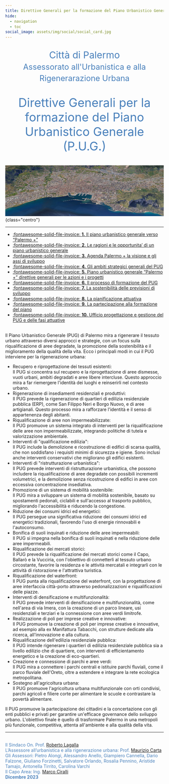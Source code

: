```yaml
---
title: Direttive Generali per la formazione del Piano Urbanistico Generale (P.U.G.) | Comune di Palermo
hide:
  - navigation
  - toc
social_image: assets/img/social/social_card.jpg
---
```

<style>
.md-typeset h1 {display: none;}
.md-typeset .grid {grid-gap: .4rem; font-size: .7rem;  display: grid; grid-template-columns: repeat(auto-fit,minmax(min(100%,25rem),1fr));  margin: 1em 0; }
</style>

<p style="text-align: center;font-size: 30px; color: #4980bb;">Città di Palermo<br>
<span style="font-size: 25px!important;" >Assessorato all'Urbanistica e alla Rigenerarazione Urbana</span></p>
<p style=" text-align: center;font-size: 38px; color: #4980bb;">Direttive Generali per la formazione del Piano Urbanistico Generale (P.U.G.)</p>

[![Direttive Generali per la formazione del Piano Urbanistico Generale (PUG) | Immagine da Google Earth Studio](assets/img/Palermo.jpg "Direttive Generali per la formazione del Piano Urbanistico Generale (PUG) | Immagine da Google Earth Studio" )](cap_01.md ){class="centro"}
<br>

<hr>
<div class="grid cards" markdown>

- [:fontawesome-solid-file-invoice: __1.__ Il piano urbanistico generale verso “Palermo +”](cap_01.md "1. Il piano urbanistico generale verso “Palermo +”")
- [:fontawesome-solid-file-invoice: __2.__ Le ragioni e le opportunita’ di un piano urbanistico generale](cap_02.md "2. e ragioni e le opportunita’ di un piano urbanistico generale")
- [:fontawesome-solid-file-invoice: __3.__ Agenda Palermo + la visione e gli assi di sviluppo](cap_03.md "3. Agenda Palermo + la visione e gli assi di sviluppo")
- [:fontawesome-solid-file-invoice: __4.__ Gli ambiti strategici generali del PUG](cap_04.md "4. Gli ambiti strategici generali del PUG")
- [:fontawesome-solid-file-invoice: __5.__ Piano urbanistico generale “Palermo +” direttive generali per le azioni e i progetti](cap_05.md "5. Piano urbanistico generale “Palermo +” direttive generali per le azioni e i progetti")
- [:fontawesome-solid-file-invoice: __6.__ Il processo di formazione del PUG](cap_06.md "6. Il processo di formazione del PUG")
- [:fontawesome-solid-file-invoice: __7.__ La sostenibilità delle previsioni di sviluppo](cap_07.md "7. La sostenibilità delle previsioni di sviluppo")
- [:fontawesome-solid-file-invoice: __8.__ La pianificazione attuativa](cap_08.md "8. La pianificazione attuativa")
- [:fontawesome-solid-file-invoice: __9.__ La partecipazione alla formazione del piano](cap_09.md "9. La partecipazione alla formazione del piano ")
- [:fontawesome-solid-file-invoice: __10.__ Ufficio progettazione e gestione del PUG e delle fasi attuative](cap_10.md "10. Ufficio progettazione e gestione del PUG e delle fasi attuative")
</div>
<br>
Il Piano Urbanistico Generale (PUG) di Palermo mira a rigenerare il tessuto urbano attraverso diversi approcci e strategie, con un focus sulla riqualificazione di aree degradate, la promozione della sostenibilità e il miglioramento della qualità della vita.
Ecco i principali modi in cui il PUG interviene per la rigenerazione urbana:

-    Recupero e riprogettazione dei tessuti esistenti:<br> Il PUG si concentra sul recupero e la riprogettazione di aree dismesse, vuoti urbani, ambiti degradati e aree libere intercluse. Questo approccio mira a far riemergere l'identità dei luoghi e reinserirli nel contesto urbano.
-    Rigenerazione di insediamenti residenziali e produttivi:<br> Il PUG prevede la rigenerazione di quartieri di edilizia residenziale pubblica (ERP), come San Filippo Neri e Borgo Nuovo, e di aree artigianali. Questo processo mira a rafforzare l'identità e il senso di appartenenza degli abitanti.
-    Riqualificazione di aree non impermeabilizzate:<br> Il PUG promuove un sistema integrato di interventi per la riqualificazione delle aree non impermeabilizzate, integrando politiche di tutela e valorizzazione ambientale.
-    Interventi di "qualificazione edilizia":<br> Il PUG include la demolizione e ricostruzione di edifici di scarsa qualità, che non soddisfano i requisiti minimi di sicurezza e igiene. Sono inclusi anche interventi conservativi che migliorano gli edifici esistenti.
-    Interventi di "ristrutturazione urbanistica":<br> Il PUG prevede interventi di ristrutturazione urbanistica, che possono includere la riqualificazione di aree degradate con possibili incrementi volumetrici, e la demolizione senza ricostruzione di edifici in aree con eccessiva concentrazione insediativa.
-    Promozione di un sistema di mobilità sostenibile:<br> Il PUG mira a sviluppare un sistema di mobilità sostenibile, basato su spostamenti pedonali, ciclabili e sull'accesso al trasporto pubblico, migliorando l'accessibilità e riducendo la congestione.
-    Riduzione dei consumi idrici ed energetici:<br> Il PUG persegue una significativa riduzione dei consumi idrici ed energetici tradizionali, favorendo l'uso di energie rinnovabili e l'autoconsumo.
-    Bonifica di suoli inquinati e riduzione delle aree impermeabili:<br> Il PUG si impegna nella bonifica di suoli inquinati e nella riduzione delle aree impermeabili.
-    Riqualificazione dei mercati storici:<br> Il PUG prevede la riqualificazione dei mercati storici come il Capo, Ballarò e la Vucciria, con l'obiettivo di connetterli al tessuto urbano circostante, favorire la residenza e le attività mercatali e integrarli con le attività di ristorazione e l'attrattiva turistica.
-    Riqualificazione del waterfront:<br> Il PUG punta alla riqualificazione del waterfront, con la progettazione di aree interfaccia città-porto attraverso pedonalizzazioni e riqualificazioni delle piazze.
-    Interventi di densificazione e multifunzionalità:<br> Il PUG prevede interventi di densificazione e multifunzionalità, come nell'area di via Imera, con la creazione di un parco lineare, usi residenziali e terziari e la connessione con aree verdi limitrofe.
-    Realizzazione di poli per imprese creative e innovative:<br> Il PUG promuove la creazione di poli per imprese creative e innovative, ad esempio alla ex Manifattura Tabacchi, con strutture dedicate alla ricerca, all'innovazione e alla cultura.
-    Riqualificazione dell'edilizia residenziale pubblica:<br> Il PUG intende rigenerare i quartieri di edilizia residenziale pubblica sia a livello edilizio che di quartiere, con interventi di efficientamento energetico e la creazione di eco-quartieri.
-    Creazione e connessione di parchi e aree verdi:<br> Il PUG mira a connettere i parchi centrali e istituire parchi fluviali, come il parco fluviale dell'Oreto, oltre a estendere e integrare la rete ecologica metropolitana.
-    Sostegno all'agricoltura urbana:<br> Il PUG promuove l'agricoltura urbana multifunzionale con orti condivisi, parchi agricoli e filiere corte per alimentare le scuole e contrastare la povertà alimentare.

Il PUG promuove la partecipazione dei cittadini e la concertazione con gli enti pubblici e privati per garantire un'efficace governance dello sviluppo urbano. L'obiettivo finale è quello di trasformare Palermo in una metropoli più funzionale, competitiva, attenta all'ambiente e alla qualità della vita.
<hr>
<p><span style="color: #4980bb;">
<br>Il Sindaco On. Prof. <a href="mailto:sindaco@comune.palermo.it" title="Email del Sindaco di Palermo">Roberto Lagalla</a> <br>
L’Assessore all’urbanistica e alla rigenerazione urbana: Prof. <a href="mailto:m.carta@comune.palermo.it" title="Emal Assessore Maurizio Carta">Maurizio Carta</a><br>
Gli Assessori: Pietro Alongi, Alessandro Anello, Giampiero Cannella, Dario Falzone, Giuliano Forzinetti, Salvatore Orlando, Rosalia Pennino, Aristide Tamajo, Antonella Tirrito, Carolina Varchi <br>
Il Capo Area: Ing. <a href="mailto:m.ciralli@comune.palermo.it" title="Emal Capo Area Marco Ciralli">Marco Ciralli</a> <br>
<b>Dicembre 2023</b></span></p>
